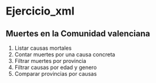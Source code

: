 # Ejercicio_xml

## Muertes en la Comunidad valenciana
1. Listar causas mortales
2. Contar muertes por una causa concreta
3. Filtrar muertes por provincia
4. Filtrar causas por edad y genero
5. Comparar provincias por causas

